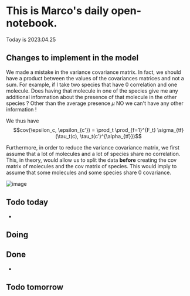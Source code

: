 # This is Marco's daily open-notebook.

Today is 2023.04.25


## Changes to implement in the model
We made a mistake in the variance covariance matrix. In fact, we should have a product between the values of the covariances matrices and not a sum. For example, if I take two species that have 0 correlation and one molecule. Does having that molecule in one of the species give me any additional information about the presence of that molecule in the other species ? Other than the average presence $\mu$ NO we can't have any other information ! 

We thus have $$cov(\epsilon_c, \epsilon_{c'}) = \prod_t \prod_{f=1}^{F_t} \sigma_{tf}(\tau_t(c), \tau_t(c')^{\alpha_{tf}})$$

Furthermore, in order to reduce the variance covariance matrix, we first assume that a lot of molecules and a lot of species share no correlation. This, in theory, would allow us to split the data **before** creating the cov matrix of molecules and the cov matrix of species. This would imply to assume that some molecules and some species share 0 covariance.

![image](assets/images/2023-04-24-17-14-46.jpg)

## Todo today
* 

## Doing


## Done
* 


## Todo tomorrow
 